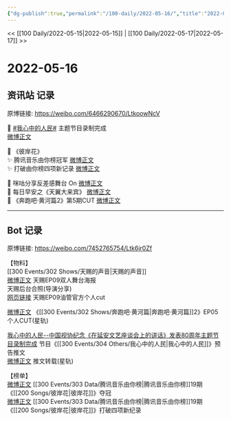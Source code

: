```yaml
---
{"dg-publish":true,"permalink":"/100-daily/2022-05-16/","title":"2022-05-16"}
---
```



<< [[100 Daily/2022-05-15\|2022-05-15]] | [[100 Daily/2022-05-17\|2022-05-17]] >>

# 2022-05-16

## 资讯站 记录

原博链接: https://weibo.com/6466290670/LtkoowNcV

🌟 [#我心中的人民#](https://s.weibo.com/weibo?q=%23%E6%88%91%E5%BF%83%E4%B8%AD%E7%9A%84%E4%BA%BA%E6%B0%91%23) 主题节目录制完成  
[微博正文](https://m.weibo.cn/6466290670/4769765937644276)

🌟 《彼岸花》  
✨ 腾讯音乐由你榜冠军 [微博正文](https://m.weibo.cn/6466290670/4769738644783214)  
✨ 打破由你榜四项新记录 [微博正文](https://m.weibo.cn/6466290670/4769876503430274)

🌟 咪咕分享反差感舞台 On [微博正文](https://m.weibo.cn/6466290670/4769752596354749)  
🌟 每日早安之《天翼大来宾》 [微博正文](https://m.weibo.cn/6466290670/4769671906067161)  
🌟 《奔跑吧·黄河篇2》第5期CUT [微博正文](https://m.weibo.cn/6466290670/4769753577557837)

---
## Bot 记录

原博链接: https://weibo.com/7452765754/Ltk6jr0Zf

【物料】  
[[300 Events/302 Shows/天赐的声音\|天赐的声音]]  
[微博正文](https://m.weibo.cn/1315706994/4769690951876875) 天赐EP09双人舞台海报  
[](https://m.weibo.cn/1846843604/4769714603819748) 天赐后台合照(导演分享)  
[网页链接](https://weibo.cn/sinaurl?u=https%3A%2F%2Fyoutu.be%2FyOimMhhUF14) 天赐EP09油管官方个人cut

[微博正文](https://m.weibo.cn/6466290670/4769753577557837) 《[[300 Events/302 Shows/奔跑吧·黄河篇\|奔跑吧·黄河篇]]2》EP05个人CUT(星轨)

[我心中的人民--中国视协纪念《在延安文艺座谈会上的讲话》发表80周年主题节目录制完成](https://weibo.cn/sinaurl?u=https%3A%2F%2Fmp.weixin.qq.com%2Fs%2Fc2vgC5eniAQ8RhNMTwrcWQ) 节目《[[300 Events/304 Others/我心中的人民\|我心中的人民]]》预告推文  
[微博正文](https://m.weibo.cn/6466290670/4769765937644276) 推文转载(星轨)

【榜单】  
[微博正文](https://m.weibo.cn/6733257358/4769721583145630) [[300 Events/303 Data/腾讯音乐由你榜\|腾讯音乐由你榜]]19期《[[200 Songs/彼岸花\|彼岸花]]》夺冠  
[微博正文](https://m.weibo.cn/6733257358/4769847415933058) [[300 Events/303 Data/腾讯音乐由你榜\|腾讯音乐由你榜]]19期《[[200 Songs/彼岸花\|彼岸花]]》打破四项新纪录
